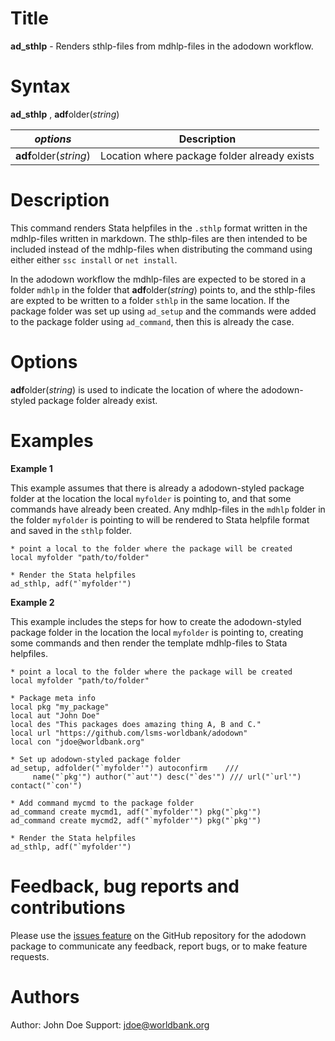 # Title

__ad_sthlp__ - Renders sthlp-files from mdhlp-files in the adodown workflow.

# Syntax

__ad_sthlp__ , **adf**older(_string_)

| _options_ | Description |
|------------------|-------------|
| **adf**older(_string_) | Location where package folder already exists |


# Description

This command renders Stata helpfiles in the `.sthlp` format written in the mdhlp-files written in markdown. The sthlp-files are then intended to be included instead of the mdhlp-files when distributing the command using either either `ssc install` or `net install`.

In the adodown workflow the mdhlp-files are expected to be stored in a folder `mdhlp` in the folder that **adf**older(_string_) points to, and the sthlp-files are expted to be written to a folder `sthlp` in the same location. If the package folder was set up using `ad_setup` and the commands were added to the package folder using `ad_command`, then this is already the case.

# Options

**adf**older(_string_) is used to indicate the location of where the adodown-styled package folder already exist.

# Examples

__Example 1__

This example assumes that there is already a adodown-styled package folder at the location the local `myfolder` is pointing to, and that some commands have already been created. Any mdhlp-files in the `mdhlp` folder in the folder `myfolder` is pointing to will be rendered to Stata helpfile format and saved in the `sthlp` folder.

```
* point a local to the folder where the package will be created
local myfolder "path/to/folder"

* Render the Stata helpfiles
ad_sthlp, adf("`myfolder'")
```

__Example 2__

This example includes the steps for how to create the adodown-styled package folder in the location the local `myfolder` is pointing to, creating some commands and then render the template mdhlp-files to Stata helpfiles.

```
* point a local to the folder where the package will be created
local myfolder "path/to/folder"

* Package meta info
local pkg "my_package"
local aut "John Doe"
local des "This packages does amazing thing A, B and C."
local url "https://github.com/lsms-worldbank/adodown"
local con "jdoe@worldbank.org"

* Set up adodown-styled package folder
ad_setup, adfolder("`myfolder'") autoconfirm    ///
     name("`pkg'") author("`aut'") desc("`des'") /// url("`url'") contact("`con'")

* Add command mycmd to the package folder
ad_command create mycmd1, adf("`myfolder'") pkg("`pkg'")
ad_command create mycmd2, adf("`myfolder'") pkg("`pkg'")

* Render the Stata helpfiles
ad_sthlp, adf("`myfolder'")
```

# Feedback, bug reports and contributions

Please use the [issues feature](https://github.com/lsms-worldbank/adodown/issues) on the GitHub repository for the adodown package to communicate any feedback, report bugs, or to make feature requests.

# Authors

Author: John Doe
Support: jdoe@worldbank.org
